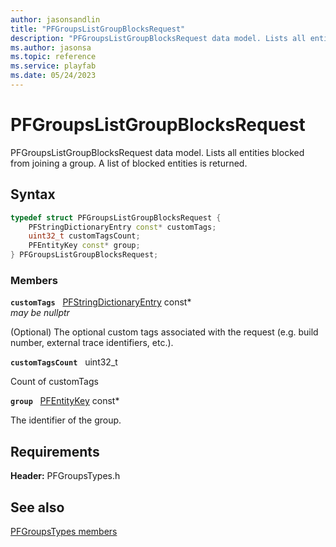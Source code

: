 ```yaml
---
author: jasonsandlin
title: "PFGroupsListGroupBlocksRequest"
description: "PFGroupsListGroupBlocksRequest data model. Lists all entities blocked from joining a group. A list of blocked entities is returned."
ms.author: jasonsa
ms.topic: reference
ms.service: playfab
ms.date: 05/24/2023
---
```


# PFGroupsListGroupBlocksRequest  

PFGroupsListGroupBlocksRequest data model. Lists all entities blocked from joining a group. A list of blocked entities is returned.  

## Syntax  
  
```cpp
typedef struct PFGroupsListGroupBlocksRequest {  
    PFStringDictionaryEntry const* customTags;  
    uint32_t customTagsCount;  
    PFEntityKey const* group;  
} PFGroupsListGroupBlocksRequest;  
```
  
### Members  
  
**`customTags`** &nbsp; [PFStringDictionaryEntry](../../pftypes/structs/pfstringdictionaryentry.md) const*  
*may be nullptr*  
  
(Optional) The optional custom tags associated with the request (e.g. build number, external trace identifiers, etc.).
  
**`customTagsCount`** &nbsp; uint32_t  
  
Count of customTags
  
**`group`** &nbsp; [PFEntityKey](../../pftypes/structs/pfentitykey-c.md) const*  
  
The identifier of the group.
  
  
## Requirements  
  
**Header:** PFGroupsTypes.h
  
## See also  
[PFGroupsTypes members](../pfgroupstypes_members.md)  

  
  
